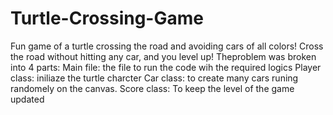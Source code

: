 # Turtle-Crossing-Game
Fun game of a turtle crossing the road and avoiding cars of all colors!
Cross the road without hitting any car, and you level up!
Theproblem was broken into 4 parts:
Main file: the file to run the code wih the required logics
Player class: iniliaze the turtle charcter 
Car class: to create many cars runing randomely on the canvas.
Score class: To keep the level of the game updated


